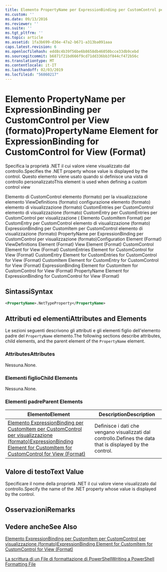 ```yaml
---
title: Elemento PropertyName per ExpressionBinding per CustomControl per visualizzazione (formato) | Microsoft Docs
ms.custom: ''
ms.date: 09/13/2016
ms.reviewer: ''
ms.suite: ''
ms.tgt_pltfrm: ''
ms.topic: article
ms.assetid: 1fa3b699-d36e-47a2-b671-a313ba091aaa
caps.latest.revision: 6
ms.openlocfilehash: edd8c4b39f56be6b8658db46050bcce33db9cebd
ms.sourcegitcommit: b6871f21bd666f9cd71dd336bb3f844cf472b56c
ms.translationtype: MT
ms.contentlocale: it-IT
ms.lasthandoff: 02/03/2019
ms.locfileid: "56860217"
---
```

# <a name="propertyname-element-for-expressionbinding-for-customcontrol-for-view-format"></a><span data-ttu-id="07b14-102">Elemento PropertyName per ExpressionBinding per CustomControl per View (formato)</span><span class="sxs-lookup"><span data-stu-id="07b14-102">PropertyName Element for ExpressionBinding for CustomControl for View (Format)</span></span>

<span data-ttu-id="07b14-103">Specifica la proprietà .NET il cui valore viene visualizzato dal controllo.</span><span class="sxs-lookup"><span data-stu-id="07b14-103">Specifies the .NET property whose value is displayed by the control.</span></span> <span data-ttu-id="07b14-104">Questo elemento viene usato quando si definisce una vista di controllo personalizzato</span><span class="sxs-lookup"><span data-stu-id="07b14-104">This element is used when defining a custom control view</span></span>

<span data-ttu-id="07b14-105">Elemento di CustomControl elemento (formato) per la visualizzazione elemento ViewDefinitions (formato) configurazione elemento (formato) elemento di visualizzazione (formato) CustomEntries per CustomControl elemento di visualizzazione (formato) CustomEntry per CustomEntries per CustomControl per visualizzazione ( Elemento CustomItem Format) per CustomEntry per CustomControl elemento di visualizzazione (formato) ExpressionBinding per CustomItem per CustomControl elemento di visualizzazione (formato) PropertyName per ExpressionBinding per CustomControl per visualizzazione (formato)</span><span class="sxs-lookup"><span data-stu-id="07b14-105">Configuration Element (Format) ViewDefinitions Element (Format) View Element (Format) CustomControl Element for View (Format) CustomEntries Element for CustomControl for View (Format) CustomEntry Element for CustomEntries for CustomControl for View (Format) CustomItem Element for CustomEntry for CustomControl for View (Format) ExpressionBinding Element for CustomItem for CustomControl for View (Format) PropertyName Element for ExpressionBinding for CustomControl for View (Format)</span></span>

## <a name="syntax"></a><span data-ttu-id="07b14-106">Sintassi</span><span class="sxs-lookup"><span data-stu-id="07b14-106">Syntax</span></span>

```xml
<PropertyName>.NetTypeProperty</PropertyName>
```

## <a name="attributes-and-elements"></a><span data-ttu-id="07b14-107">Attributi ed elementi</span><span class="sxs-lookup"><span data-stu-id="07b14-107">Attributes and Elements</span></span>

<span data-ttu-id="07b14-108">Le sezioni seguenti descrivono gli attributi e gli elementi figlio dell'elemento padre del `PropertyName` elemento.</span><span class="sxs-lookup"><span data-stu-id="07b14-108">The following sections describe attributes, child elements, and the parent element of the `PropertyName` element.</span></span>

### <a name="attributes"></a><span data-ttu-id="07b14-109">Attributes</span><span class="sxs-lookup"><span data-stu-id="07b14-109">Attributes</span></span>

<span data-ttu-id="07b14-110">Nessuna.</span><span class="sxs-lookup"><span data-stu-id="07b14-110">None.</span></span>

### <a name="child-elements"></a><span data-ttu-id="07b14-111">Elementi figlio</span><span class="sxs-lookup"><span data-stu-id="07b14-111">Child Elements</span></span>

<span data-ttu-id="07b14-112">Nessuna.</span><span class="sxs-lookup"><span data-stu-id="07b14-112">None.</span></span>

### <a name="parent-elements"></a><span data-ttu-id="07b14-113">Elementi padre</span><span class="sxs-lookup"><span data-stu-id="07b14-113">Parent Elements</span></span>

|<span data-ttu-id="07b14-114">Elemento</span><span class="sxs-lookup"><span data-stu-id="07b14-114">Element</span></span>|<span data-ttu-id="07b14-115">Description</span><span class="sxs-lookup"><span data-stu-id="07b14-115">Description</span></span>|
|-------------|-----------------|
|[<span data-ttu-id="07b14-116">Elemento ExpressionBinding per CustomItem per CustomControl per visualizzazione (formato)</span><span class="sxs-lookup"><span data-stu-id="07b14-116">ExpressionBinding Element for CustomItem for CustomControl for View (Format)</span></span>](./expressionbinding-element-for-customitem-for-customcontrol-for-view-format.md)|<span data-ttu-id="07b14-117">Definisce i dati che vengano visualizzati dal controllo.</span><span class="sxs-lookup"><span data-stu-id="07b14-117">Defines the data that is displayed by the control.</span></span>|

## <a name="text-value"></a><span data-ttu-id="07b14-118">Valore di testo</span><span class="sxs-lookup"><span data-stu-id="07b14-118">Text Value</span></span>

<span data-ttu-id="07b14-119">Specificare il nome della proprietà .NET il cui valore viene visualizzato dal controllo.</span><span class="sxs-lookup"><span data-stu-id="07b14-119">Specify the name of the .NET property whose value is displayed by the control.</span></span>

## <a name="remarks"></a><span data-ttu-id="07b14-120">Osservazioni</span><span class="sxs-lookup"><span data-stu-id="07b14-120">Remarks</span></span>

## <a name="see-also"></a><span data-ttu-id="07b14-121">Vedere anche</span><span class="sxs-lookup"><span data-stu-id="07b14-121">See Also</span></span>

[<span data-ttu-id="07b14-122">Elemento ExpressionBinding per CustomItem per CustomControl per visualizzazione (formato)</span><span class="sxs-lookup"><span data-stu-id="07b14-122">ExpressionBinding Element for CustomItem for CustomControl for View (Format)</span></span>](./expressionbinding-element-for-customitem-for-customcontrol-for-view-format.md)

[<span data-ttu-id="07b14-123">La scrittura di un File di formattazione di PowerShell</span><span class="sxs-lookup"><span data-stu-id="07b14-123">Writing a PowerShell Formatting File</span></span>](./writing-a-powershell-formatting-file.md)
